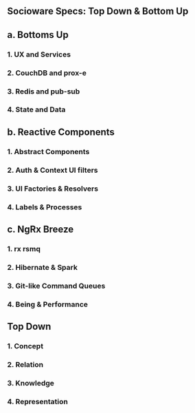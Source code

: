 ## Socioware Specs: Top Down & Bottom Up

## a. Bottoms Up

### 1. UX and Services

### 2. CouchDB and prox-e

### 3. Redis and pub-sub

### 4. State and Data


## b. Reactive Components

### 1. Abstract Components

### 2. Auth & Context UI filters

### 3. UI Factories & Resolvers

### 4. Labels & Processes


## c. NgRx Breeze

### 1. rx rsmq

### 2. Hibernate & Spark

### 3. Git-like Command Queues

### 4. Being & Performance

## Top Down

### 1. Concept

### 2. Relation

### 3. Knowledge

### 4. Representation
